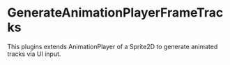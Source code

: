 # GenerateAnimationPlayerFrameTracks
This plugins extends AnimationPlayer of a Sprite2D to generate animated tracks via UI input.
